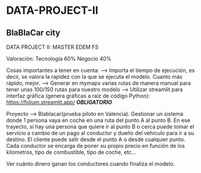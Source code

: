 # DATA-PROJECT-II
## BlaBlaCar city
DATA PROJECT II: MASTER EDEM FS 

Valoración:
Tecnología 60% Negocio 40%

Cosas importantes a tener en cuenta:
--> Importa el tiempo de ejecución, es decir, se valora la rapidez con la que se ejecuta el modelo. Cuanto más rápido, mejor.
--> Generar en mymaps varias rutas de manera manual para tener unas 100/150 rutas para nuestro modelo
--> Utilizar streamlit para interfaz gráfica (genera gráficas a raíz de código Python):
https://folium.streamlit.app/ ***OBLIGATORIO***



Proyecto --> Blablacar(prueba piloto en Valencia). Gestionar un sistema donde 1 persona vaya en coche en una ruta del punto A al punto B. En ese trayecto, si hay una persona que quiere ir al punto B o cerca puede tomar el servicio a cambio de un pago al conductor y dueño del vehículo para ir a su destino. El cliente puede salir desde el punto A o desde cualquier punto.
Cada conductor se encarga de poner su propio precio en función de los kilometros, tipo de combustible, tipo de coche, etc...

Ver cuánto dinero ganan los conductores cuando finaliza el modelo.